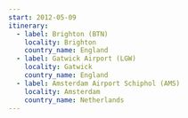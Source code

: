 ```yaml
---
start: 2012-05-09
itinerary:
  - label: Brighton (BTN)
    locality: Brighton
    country_name: England
  - label: Gatwick Airport (LGW)
    locality: Gatwick
    country_name: England
  - label: Amsterdam Airport Schiphol (AMS)
    locality: Amsterdam
    country_name: Netherlands
---
```

